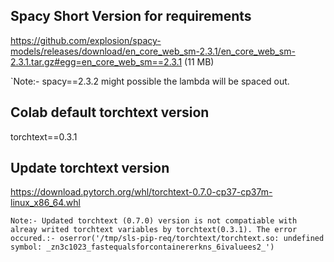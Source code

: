 ## Spacy Short Version for requirements
https://github.com/explosion/spacy-models/releases/download/en_core_web_sm-2.3.1/en_core_web_sm-2.3.1.tar.gz#egg=en_core_web_sm==2.3.1 (11 MB)

`Note:- spacy==2.3.2 might possible the lambda will be spaced out.

## Colab default torchtext version
torchtext==0.3.1

## Update torchtext version
https://download.pytorch.org/whl/torchtext-0.7.0-cp37-cp37m-linux_x86_64.whl

`Note:- Updated torchtext (0.7.0) version is not compatiable with alreay writed torchtext variables by torchtext(0.3.1). The error occured.:- oserror('/tmp/sls-pip-req/torchtext/torchtext.so: undefined symbol: _zn3c1023_fastequalsforcontainererkns_6ivaluees2_')`
